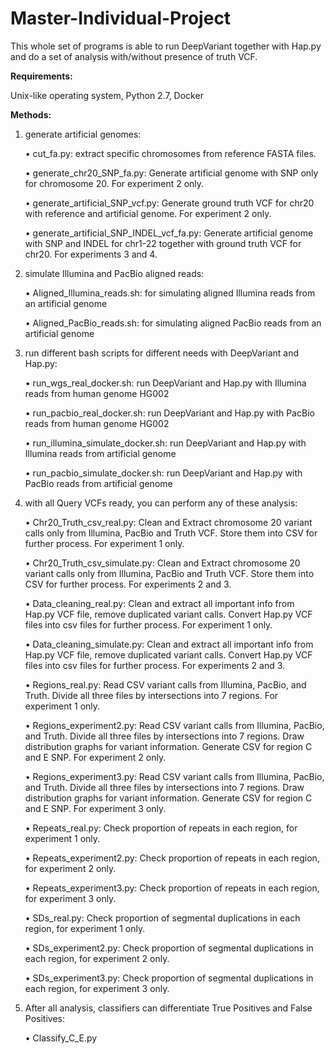 # Master-Individual-Project
This whole set of programs is able to run DeepVariant together with Hap.py and do a set of analysis with/without presence of truth VCF.

**Requirements:**

Unix-like operating system, Python 2.7, Docker

**Methods:**




1. generate artificial genomes:

    •	cut_fa.py: extract specific chromosomes from reference FASTA files.

    •	generate_chr20_SNP_fa.py: Generate artificial genome with SNP only for chromosome 20. For experiment 2 only.

    •	generate_artificial_SNP_vcf.py: Generate ground truth VCF for chr20 with reference and artificial genome. For experiment 2 only.

    •	generate_artificial_SNP_INDEL_vcf_fa.py: Generate artificial genome with SNP and INDEL for chr1-22 together with ground truth VCF for chr20. For experiments 3 and 4.



2. simulate Illumina and PacBio aligned reads:

    •	Aligned_Illumina_reads.sh: for simulating aligned Illumina reads from an artificial genome

    •	Aligned_PacBio_reads.sh: for simulating aligned PacBio reads from an artificial genome



3. run different bash scripts for different needs with DeepVariant and Hap.py:

    •	run_wgs_real_docker.sh: run DeepVariant and Hap.py with Illumina reads from human genome HG002

    •	run_pacbio_real_docker.sh: run DeepVariant and Hap.py with PacBio reads from human genome HG002

    •	run_illumina_simulate_docker.sh: run DeepVariant and Hap.py with Illumina reads from artificial genome

    •	run_pacbio_simulate_docker.sh: run DeepVariant and Hap.py with PacBio reads from artificial genome



4. with all Query VCFs ready, you can perform any of these analysis:

    •	Chr20_Truth_csv_real.py: Clean and Extract chromosome 20 variant calls only from Illumina, PacBio and Truth VCF. Store them into CSV for further process. For experiment 1 only.

    •	Chr20_Truth_csv_simulate.py: Clean and Extract chromosome 20 variant calls only from Illumina, PacBio and Truth VCF. Store them into CSV for further process. For experiments 2 and 3.

    •	Data_cleaning_real.py: Clean and extract all important info from Hap.py VCF file, remove duplicated variant calls. Convert Hap.py VCF files into csv files for further process. For experiment 1 only.

    •	Data_cleaning_simulate.py: Clean and extract all important info from Hap.py VCF file, remove duplicated variant calls. Convert Hap.py VCF files into csv files for further process. For experiments 2 and 3.

    •	Regions_real.py: Read CSV variant calls from Illumina, PacBio, and Truth. Divide all three files by intersections into 7 regions. For experiment 1 only.

    •	Regions_experiment2.py: Read CSV variant calls from Illumina, PacBio, and Truth. Divide all three files by intersections into 7 regions. Draw distribution graphs for variant information. Generate CSV for region C and E SNP. For experiment 2 only.

    •	Regions_experiment3.py: Read CSV variant calls from Illumina, PacBio, and Truth. Divide all three files by intersections into 7 regions. Draw distribution graphs for variant information. Generate CSV for region C and E SNP. For experiment 3 only.

    •	Repeats_real.py: Check proportion of repeats in each region, for experiment 1 only.

    •	Repeats_experiment2.py: Check proportion of repeats in each region, for experiment 2 only.

    •	Repeats_experiment3.py: Check proportion of repeats in each region, for experiment 3 only.

    •	SDs_real.py:  Check proportion of segmental duplications in each region, for experiment 1 only.

    •	SDs_experiment2.py: Check proportion of segmental duplications in each region, for experiment 2 only.

    •	SDs_experiment3.py: Check proportion of segmental duplications in each region, for experiment 3 only.


5. After all analysis, classifiers can differentiate True Positives and False Positives:

    •	Classify_C_E.py
